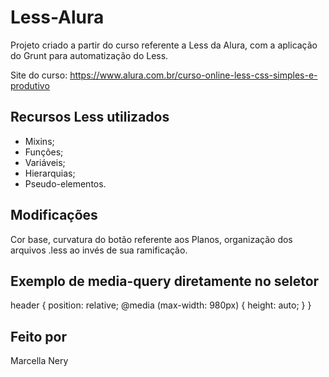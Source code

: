 # Less-Alura

Projeto criado a partir do curso referente a Less da Alura, com a aplicação do Grunt para automatização do Less.

Site do curso: https://www.alura.com.br/curso-online-less-css-simples-e-produtivo

## Recursos Less utilizados

- Mixins;
- Funções;
- Variáveis;
- Hierarquias;
- Pseudo-elementos.

## Modificações

Cor base, curvatura do botão referente aos Planos, organização dos arquivos .less ao invés de sua ramificação.

## Exemplo de media-query diretamente no seletor

header {
	position: relative;
	@media (max-width: 980px) {
		height: auto;
	}
}


## Feito por

Marcella Nery
